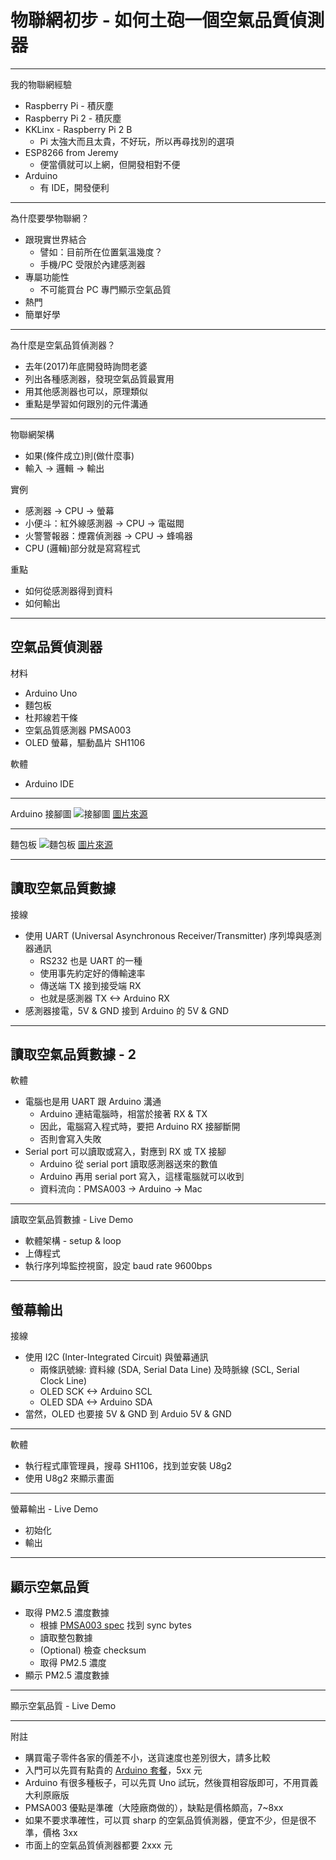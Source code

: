 <!--
$theme: gaia
template: invert
-->
<!-- $size: 16:9 -->

物聯網初步 -
如何土砲一個空氣品質偵測器
================
---
我的物聯網經驗
* Raspberry Pi - 積灰塵
* Raspberry Pi 2 - 積灰塵
* KKLinx - Raspberry Pi 2 B
	* Pi 太強大而且太貴，不好玩，所以再尋找別的選項
* ESP8266 from Jeremy
	* 便當價就可以上網，但開發相對不便
* Arduino
	* 有 IDE，開發便利
---
為什麼要學物聯網？
* 跟現實世界結合
	* 譬如：目前所在位置氣溫幾度？
	* 手機/PC 受限於內建感測器
* 專屬功能性
	* 不可能買台 PC 專門顯示空氣品質
* 熱門
* 簡單好學
---
為什麼是空氣品質偵測器？
* 去年(2017)年底開發時詢問老婆
* 列出各種感測器，發現空氣品質最實用
* 用其他感測器也可以，原理類似
* 重點是學習如何跟別的元件溝通
---
物聯網架構
* 如果(條件成立)則(做什麼事)
* 輸入 -> 邏輯 -> 輸出
  
實例
* 感測器 -> CPU -> 螢幕
* 小便斗：紅外線感測器 -> CPU -> 電磁閥
* 火警警報器：煙霧偵測器 -> CPU -> 蜂鳴器
* CPU (邏輯)部分就是寫寫程式

重點
* 如何從感測器得到資料
* 如何輸出
---
空氣品質偵測器
-
材料
* Arduino Uno
* 麵包板
* 杜邦線若干條
* 空氣品質感測器 PMSA003
* OLED 螢幕，驅動晶片 SH1106

軟體
* Arduino IDE

---
Arduino 接腳圖
![接腳圖](https://makerpro.cc/wp-content/uploads/2016/07/2016071101.jpg)
[圖片來源](https://makerpro.cc/2016/07/learning-interfaces-about-uart-i2c-spi/)

---
麵包板
![麵包板](http://www.codedata.com.tw/wp-content/uploads/2016/08/swz_06_008-1024x744.png)
[圖片來源](http://www.codedata.com.tw/java/swz-06/)

---
讀取空氣品質數據
-
接線
* 使用 UART (Universal Asynchronous Receiver/Transmitter) 序列埠與感測器通訊
	* RS232 也是 UART 的一種
	* 使用事先約定好的傳輸速率
	* 傳送端 TX 接到接受端 RX
	* 也就是感測器 TX <-> Arduino RX	
* 感測器接電，5V & GND 接到 Arduino 的 5V & GND
---
讀取空氣品質數據 - 2 
-
軟體
* 電腦也是用 UART 跟 Arduino 溝通
	* Arduino 連結電腦時，相當於接著 RX & TX
	* 因此，電腦寫入程式時，要把 Arduino RX 接腳斷開
	* 否則會寫入失敗
* Serial port 可以讀取或寫入，對應到 RX 或 TX 接腳
	* Arduino 從 serial port 讀取感測器送來的數值
	* Arduino 再用 serial port 寫入，這樣電腦就可以收到
	* 資料流向：PMSA003 -> Arduino -> Mac
---
讀取空氣品質數據 - Live Demo
* 軟體架構 - setup & loop
* 上傳程式
* 執行序列埠監控視窗，設定 baud rate 9600bps
---
螢幕輸出
-
接線
* 使用 I2C (Inter-Integrated Circuit) 與螢幕通訊
	* 兩條訊號線: 資料線 (SDA, Serial Data Line) 及時脈線 (SCL, Serial Clock Line)
	* OLED SCK <-> Arduino SCL
	* OLED SDA <-> Arduino SDA
* 當然，OLED 也要接 5V & GND 到 Arduio 5V & GND
---
軟體
* 執行程式庫管理員，搜尋 SH1106，找到並安裝 U8g2
* 使用 U8g2 來顯示畫面
---
螢幕輸出 - Live Demo
* 初始化
* 輸出
---
顯示空氣品質
-

* 取得 PM2.5 濃度數據
	* 根據 [PMSA003 spec](http://www.icshopping.com.tw/368030200334/PMSA003.pdf) 找到 sync bytes
	* 讀取整包數據
	* (Optional) 檢查 checksum
	* 取得 PM2.5 濃度
* 顯示 PM2.5 濃度數據
---
顯示空氣品質 - Live Demo

---
附註
* 購買電子零件各家的價差不小，送貨速度也差別很大，請多比較
* 入門可以先買有點貴的 [Arduino 套餐](https://24h.pchome.com.tw/books/prod/DJAA2V-A9006XED1)，5xx 元
* Arduino 有很多種板子，可以先買 Uno 試玩，然後買相容版即可，不用買義大利原廠版
* PMSA003 優點是準確（大陸廠商做的），缺點是價格頗高，7~8xx
* 如果不要求準確性，可以買 sharp 的空氣品質偵測器，便宜不少，但是很不準，價格 3xx
* 市面上的空氣品質偵測器都要 2xxx 元